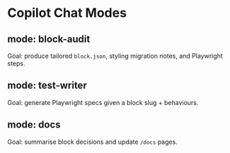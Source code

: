 # Copilot Chat Modes

## mode: block-audit
Goal: produce tailored `block.json`, styling migration notes, and Playwright steps.

## mode: test-writer
Goal: generate Playwright specs given a block slug + behaviours.

## mode: docs
Goal: summarise block decisions and update `/docs` pages.
